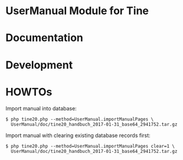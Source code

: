 UserManual Module for Tine
=============

Documentation
=============

Development
=============

HOWTOs
=============

Import manual into database:

    $ php tine20.php --method=UserManual.importManualPages \
      UserManual/doc/tine20_handbuch_2017-01-31_base64_2941752.tar.gz
    
Import manual with clearing existing database records first:

    $ php tine20.php --method=UserManual.importManualPages clear=1 \
      UserManual/doc/tine20_handbuch_2017-01-31_base64_2941752.tar.gz
    

